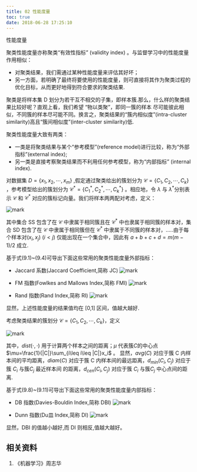 ```yaml
---
title: 02 性能度量
toc: true
date: 2018-06-28 17:25:10
---
```


性能度量


聚类性能度量亦称聚类“有效性指标” (validity index) 。与监督学习中的性能度量作用相似：

- 对聚类结果，我们需通过某种性能度量来评估其好坏；
- 另一方面，若明确了最终将要使用的性能度量，则可直接将其作为聚类过程的优化目标，从而更好地得到符合要求的聚类结果.

聚类是将样本集 D 划分为若干互不相交的子集，即样本簇.那么，什么样的聚类结果比较好呢？直观上看，我们希望 “物以类聚”，即同一簇的样本 尽可能彼此相似，不同簇的样本尽可能不同。换言之，聚类结果的“簇内相似度”(intra-cluster similarity)高且“簇间相似度”(inter-cluster similarity)低.



聚类性能度量大致有两类：

- 一类是将聚类结果与某个“参考模型”(reference model)进行比较，称为“外部指标”(external index);
- 另一类是直接考察聚类结果而不利用任何参考模型，称为“内部指标” (internal index).



对数据集 $D=\{x_1,x_2,\cdots ,x_m\}$ ,假定通过聚类给出的簇划分为 $\mathcal{C}=\{C_1,C_2,\cdots ,C_k\}$ ，参考模型给出的簇划分为 $\mathcal{C}^*=\{C_1^*,C_2^*,\cdots ,C_k^*\}$ 。相应地，令 $\lambda$ 与 $\lambda^*$分别表示 $\mathcal{C}$ 和 $\mathcal{C}^*$ 对应的簇标记向量。我们将样本两两配对考虑，定义：

![mark](http://pacdb2bfr.bkt.clouddn.com/blog/image/180628/eDGghh3Da5.png?imageslim)

其中集合 SS 包含了在 $\mathcal{C}$ 中隶属于相同簇且在  $\mathcal{C}^*$ 中也隶属于相同簇的样本对，集合 SD 包含了在 $\mathcal{C}$ 中隶属于相同簇但在  $\mathcal{C}^*$ 中隶属于不同簇的样本对，.....由于每个样本对$(x_i,x_j)$ $(i < j)$ 仅能出现在一个集合中，因此有 $a+b+c+d= m(m- 1)/2$ 成立.

基于式(9.1)~(9.4)可导出下面这些常用的聚类性能度量外部指标：

- Jaccard 系数(Jaccard Coefficient,简称 JC)
![mark](http://pacdb2bfr.bkt.clouddn.com/blog/image/180628/eL73CikD57.png?imageslim)

- FM 指数(Fowlkes and Mallows Index,简称 FMI)
![mark](http://pacdb2bfr.bkt.clouddn.com/blog/image/180628/70HiE00D6c.png?imageslim)

- Rand 指数(Rand Index,简称 RI)
![mark](http://pacdb2bfr.bkt.clouddn.com/blog/image/180628/1f9HkFfdd6.png?imageslim)

显然，上述性能度量的结果值均在 [0,1] 区间，值越大越好.

考虑聚类结果的簇划分 $\mathcal{C}=\{C_1,C_2,\cdots ,C_k\}$，定义

![mark](http://pacdb2bfr.bkt.clouddn.com/blog/image/180628/H5G7Cdjhif.png?imageslim)


其中，$dist(\cdot ,\cdot)$ 用于计算两个样本之间的距离；$\mu$ 代表簇$C$的中心点 $\mu=\frac{1}{|C|}\sum_{i\leq i\leq |C|}x_i$ 。 显然，$avg(C)$ 对应于簇 C 内样本间的平均距离，$diam(C)$ 对应于簇 C 内样本间的最远距离，$d_{min}(C_i,C_j)$ 对应于簇 $C_i$ 与簇$C_j$ 最近样本间 的距离，$d_{cen}(C_i,C_j)$ 对应于簇 $C_i$ 与簇$C_j$ 中心点间的距离.

基于式(9.8)~(9.11)可导出下面这些常用的聚类性能度量内部指标：

- DB 指数(Davies-Bouldin Index,简称 DBI)
![mark](http://pacdb2bfr.bkt.clouddn.com/blog/image/180628/LE37BBe40B.png?imageslim)

- Dunn 指数(Du皿 Index,简称 DI)
![mark](http://pacdb2bfr.bkt.clouddn.com/blog/image/180628/7eh0EE4ack.png?imageslim)


显然，DBI 的值越小越好,而 DI 则相反,值越大越好。





## 相关资料
1. 《机器学习》周志华
